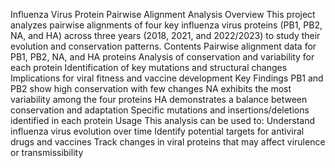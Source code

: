 Influenza Virus Protein Pairwise Alignment Analysis
Overview
This project analyzes pairwise alignments of four key influenza virus proteins (PB1, PB2, NA, and HA) across three years (2018, 2021, and 2022/2023) to study their evolution and conservation patterns.
Contents
Pairwise alignment data for PB1, PB2, NA, and HA proteins
Analysis of conservation and variability for each protein
Identification of key mutations and structural changes
Implications for viral fitness and vaccine development
Key Findings
PB1 and PB2 show high conservation with few changes
NA exhibits the most variability among the four proteins
HA demonstrates a balance between conservation and adaptation
Specific mutations and insertions/deletions identified in each protein
Usage
This analysis can be used to:
Understand influenza virus evolution over time
Identify potential targets for antiviral drugs and vaccines
Track changes in viral proteins that may affect virulence or transmissibility

